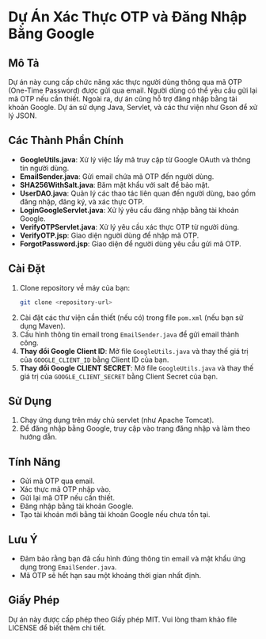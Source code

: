 # Dự Án Xác Thực OTP và Đăng Nhập Bằng Google

## Mô Tả
Dự án này cung cấp chức năng xác thực người dùng thông qua mã OTP (One-Time Password) được gửi qua email. Người dùng có thể yêu cầu gửi lại mã OTP nếu cần thiết. Ngoài ra, dự án cũng hỗ trợ đăng nhập bằng tài khoản Google. Dự án sử dụng Java, Servlet, và các thư viện như Gson để xử lý JSON.

## Các Thành Phần Chính
- **GoogleUtils.java**: Xử lý việc lấy mã truy cập từ Google OAuth và thông tin người dùng.
- **EmailSender.java**: Gửi email chứa mã OTP đến người dùng.
- **SHA256WithSalt.java**: Băm mật khẩu với salt để bảo mật.
- **UserDAO.java**: Quản lý các thao tác liên quan đến người dùng, bao gồm đăng nhập, đăng ký, và xác thực OTP.
- **LoginGoogleServlet.java**: Xử lý yêu cầu đăng nhập bằng tài khoản Google.
- **VerifyOTPServlet.java**: Xử lý yêu cầu xác thực OTP từ người dùng.
- **VerifyOTP.jsp**: Giao diện người dùng để nhập mã OTP.
- **ForgotPassword.jsp**: Giao diện để người dùng yêu cầu gửi mã OTP.

## Cài Đặt
1. Clone repository về máy của bạn:
   ```bash
   git clone <repository-url>
   ```
2. Cài đặt các thư viện cần thiết (nếu có) trong file `pom.xml` (nếu bạn sử dụng Maven).
3. Cấu hình thông tin email trong `EmailSender.java` để gửi email thành công.
4. **Thay đổi Google Client ID**: Mở file `GoogleUtils.java` và thay thế giá trị của `GOOGLE_CLIENT_ID` bằng Client ID của bạn.
5. **Thay đổi Google CLIENT SECRET**: Mở file `GoogleUtils.java` và thay thế giá trị của `GOOGLE_CLIENT_SECRET` bằng Client Secret của bạn.
   
## Sử Dụng
1. Chạy ứng dụng trên máy chủ servlet (như Apache Tomcat).
2. Để đăng nhập bằng Google, truy cập vào trang đăng nhập và làm theo hướng dẫn.

## Tính Năng
- Gửi mã OTP qua email.
- Xác thực mã OTP nhập vào.
- Gửi lại mã OTP nếu cần thiết.
- Đăng nhập bằng tài khoản Google.
- Tạo tài khoản mới bằng tài khoản Google nếu chưa tồn tại.

## Lưu Ý
- Đảm bảo rằng bạn đã cấu hình đúng thông tin email và mật khẩu ứng dụng trong `EmailSender.java`.
- Mã OTP sẽ hết hạn sau một khoảng thời gian nhất định.

## Giấy Phép
Dự án này được cấp phép theo Giấy phép MIT. Vui lòng tham khảo file LICENSE để biết thêm chi tiết.
